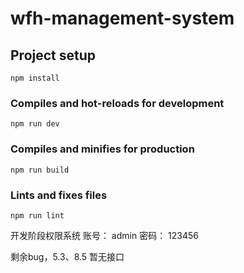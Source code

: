 # wfh-management-system

## Project setup
```
npm install
```

### Compiles and hot-reloads for development
```
npm run dev
```

### Compiles and minifies for production
```
npm run build
```

### Lints and fixes files
```
npm run lint
```
开发阶段权限系统
   账号： admin
   密码： 123456

剩余bug，5.3、8.5 暂无接口
